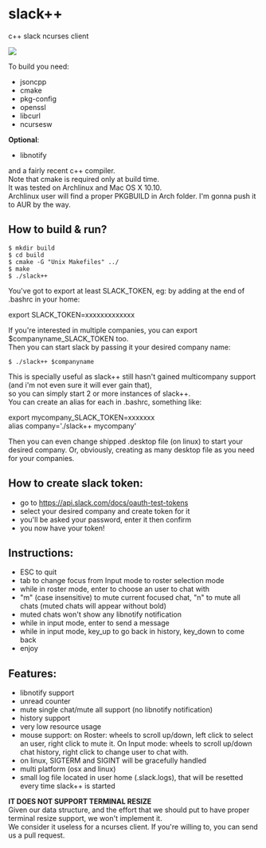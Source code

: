 # slack++
c++ slack ncurses client


![](https://github.com/ga2arch/slack/raw/master/slack++.png)


To build you need:

* jsoncpp
* cmake
* pkg-config
* openssl
* libcurl
* ncursesw

**Optional**:

* libnotify

and a fairly recent c++ compiler.  
Note that cmake is required only at build time.  
It was tested on Archlinux and Mac OS X 10.10.  
Archlinux user will find a proper PKGBUILD in Arch folder. I'm gonna push it to AUR by the way.

## How to build & run?

    $ mkdir build
    $ cd build
    $ cmake -G "Unix Makefiles" ../
    $ make
    $ ./slack++

You've got to export at least SLACK_TOKEN, eg: by adding at the end of .bashrc in your home:  

export SLACK_TOKEN=xxxxxxxxxxxxx

If you're interested in multiple companies, you can export $companyname_SLACK_TOKEN too.  
Then you can start slack by passing it your desired company name:  

    $ ./slack++ $companyname
    
This is specially useful as slack++ still hasn't gained multicompany support (and i'm not even sure it will ever gain that),  
so you can simply start 2 or more instances of slack++.  
You can create an alias for each in .bashrc, something like:  

export mycompany_SLACK_TOKEN=xxxxxxx  
alias company='./slack++ mycompany'  
  
Then you can even change shipped .desktop file (on linux) to start your desired company. Or, obviously, creating as many desktop file as you need for your companies.  

## How to create slack token:

* go to https://api.slack.com/docs/oauth-test-tokens
* select your desired company and create token for it
* you'll be asked your password, enter it then confirm
* you now have your token!

## Instructions:

* ESC to quit
* tab to change focus from Input mode to roster selection mode
* while in roster mode, enter to choose an user to chat with
* "m" (case insensitive) to mute current focused chat, "n" to mute all chats (muted chats will appear without bold)
* muted chats won't show any libnotify notification
* while in input mode, enter to send a message
* while in input mode, key_up to go back in history, key_down to come back
* enjoy

## Features:

* libnotify support
* unread counter
* mute single chat/mute all support (no libnotify notification)
* history support
* very low resource usage
* mouse support: on Roster: wheels to scroll up/down, left click to select an user, right click to mute it.
On Input mode: wheels to scroll up/down chat history, right click to change user to chat with.
* on linux, SIGTERM and SIGINT will be gracefully handled
* multi platform (osx and linux)
* small log file located in user home (.slack.logs), that will be resetted every time slack++ is started

**IT DOES NOT SUPPORT TERMINAL RESIZE**  
Given our data structure, and the effort that we should put to have proper terminal resize support, we won't implement it.  
We consider it useless for a ncurses client. If you're willing to, you can send us a pull request.

